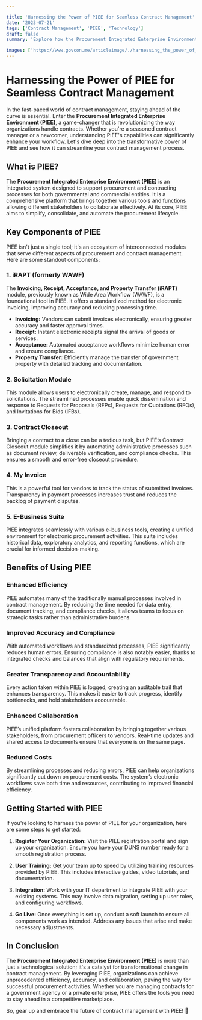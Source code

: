 ```yaml
---

title: 'Harnessing the Power of PIEE for Seamless Contract Management'
date: '2023-07-21'
tags: ['Contract Management', 'PIEE', 'Technology']
draft: false
summary: 'Explore how the Procurement Integrated Enterprise Environment (PIEE) transforms contract management with advanced features and seamless integration.'

images: ['https://www.govcon.me/articleimage/./harnessing_the_power_of_piee_for_seamless_contract_management.webp']
---
```


# Harnessing the Power of PIEE for Seamless Contract Management

In the fast-paced world of contract management, staying ahead of the curve is essential. Enter the **Procurement Integrated Enterprise Environment (PIEE)**, a game-changer that is revolutionizing the way organizations handle contracts. Whether you're a seasoned contract manager or a newcomer, understanding PIEE's capabilities can significantly enhance your workflow. Let's dive deep into the transformative power of PIEE and see how it can streamline your contract management process.

## What is PIEE?

The **Procurement Integrated Enterprise Environment (PIEE)** is an integrated system designed to support procurement and contracting processes for both governmental and commercial entities. It is a comprehensive platform that brings together various tools and functions allowing different stakeholders to collaborate effectively. At its core, PIEE aims to simplify, consolidate, and automate the procurement lifecycle.

## Key Components of PIEE

PIEE isn't just a single tool; it's an ecosystem of interconnected modules that serve different aspects of procurement and contract management. Here are some standout components:

### 1. **iRAPT (formerly WAWF)**

The **Invoicing, Receipt, Acceptance, and Property Transfer (iRAPT)** module, previously known as Wide Area Workflow (WAWF), is a foundational tool in PIEE. It offers a standardized method for electronic invoicing, improving accuracy and reducing processing time.

- **Invoicing:** Vendors can submit invoices electronically, ensuring greater accuracy and faster approval times.
- **Receipt:** Instant electronic receipts signal the arrival of goods or services.
- **Acceptance:** Automated acceptance workflows minimize human error and ensure compliance.
- **Property Transfer:** Efficiently manage the transfer of government property with detailed tracking and documentation.

### 2. **Solicitation Module**

This module allows users to electronically create, manage, and respond to solicitations. The streamlined processes enable quick dissemination and response to Requests for Proposals (RFPs), Requests for Quotations (RFQs), and Invitations for Bids (IFBs).

### 3. **Contract Closeout**

Bringing a contract to a close can be a tedious task, but PIEE’s Contract Closeout module simplifies it by automating administrative processes such as document review, deliverable verification, and compliance checks. This ensures a smooth and error-free closeout procedure.

### 4. **My Invoice**

This is a powerful tool for vendors to track the status of submitted invoices. Transparency in payment processes increases trust and reduces the backlog of payment disputes.

### 5. **E-Business Suite**

PIEE integrates seamlessly with various e-business tools, creating a unified environment for electronic procurement activities. This suite includes historical data, exploratory analytics, and reporting functions, which are crucial for informed decision-making.

## Benefits of Using PIEE

### **Enhanced Efficiency**

PIEE automates many of the traditionally manual processes involved in contract management. By reducing the time needed for data entry, document tracking, and compliance checks, it allows teams to focus on strategic tasks rather than administrative burdens.

### **Improved Accuracy and Compliance**

With automated workflows and standardized processes, PIEE significantly reduces human errors. Ensuring compliance is also notably easier, thanks to integrated checks and balances that align with regulatory requirements.

### **Greater Transparency and Accountability**

Every action taken within PIEE is logged, creating an auditable trail that enhances transparency. This makes it easier to track progress, identify bottlenecks, and hold stakeholders accountable.

### **Enhanced Collaboration**

PIEE’s unified platform fosters collaboration by bringing together various stakeholders, from procurement officers to vendors. Real-time updates and shared access to documents ensure that everyone is on the same page.

### **Reduced Costs**

By streamlining processes and reducing errors, PIEE can help organizations significantly cut down on procurement costs. The system’s electronic workflows save both time and resources, contributing to improved financial efficiency.

## Getting Started with PIEE

If you're looking to harness the power of PIEE for your organization, here are some steps to get started:

1. **Register Your Organization:** Visit the PIEE registration portal and sign up your organization. Ensure you have your DUNS number ready for a smooth registration process.

2. **User Training:** Get your team up to speed by utilizing training resources provided by PIEE. This includes interactive guides, video tutorials, and documentation.

3. **Integration:** Work with your IT department to integrate PIEE with your existing systems. This may involve data migration, setting up user roles, and configuring workflows.

4. **Go Live:** Once everything is set up, conduct a soft launch to ensure all components work as intended. Address any issues that arise and make necessary adjustments.

## In Conclusion

The **Procurement Integrated Enterprise Environment (PIEE)** is more than just a technological solution; it's a catalyst for transformational change in contract management. By leveraging PIEE, organizations can achieve unprecedented efficiency, accuracy, and collaboration, paving the way for successful procurement activities. Whether you are managing contracts for a government agency or a private enterprise, PIEE offers the tools you need to stay ahead in a competitive marketplace.

So, gear up and embrace the future of contract management with PIEE! 🚀